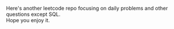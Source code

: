 Here's another leetcode repo focusing on daily problems and other questions except SQL.<br>Hope you enjoy it.
